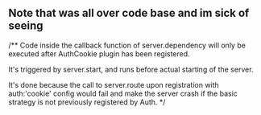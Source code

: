 ## Note that was all over code base and im sick of seeing

/**
Code inside the callback function of server.dependency will only be executed
after AuthCookie plugin has been registered.

It's triggered by server.start, and runs before actual starting of the server.

It's done because the call to server.route upon registration with
auth:'cookie' config would fail and make the server crash if the basic
strategy is not previously registered by Auth.
 */
